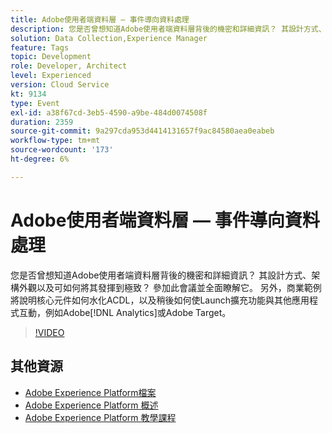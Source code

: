 ```yaml
---
title: Adobe使用者端資料層 — 事件導向資料處理
description: 您是否曾想知道Adobe使用者端資料層背後的機密和詳細資訊？ 其設計方式、架構外觀以及可如何將其發揮到極致？ 參加此會議並全面瞭解它。 另外，商業範例將說明核心元件如何水化ACDL，以及後來的Launch擴充功能如何與其他應用程式(例如Adobe [!DNL Analytics] 或Adobe Target)互動。
solution: Data Collection,Experience Manager
feature: Tags
topic: Development
role: Developer, Architect
level: Experienced
version: Cloud Service
kt: 9134
type: Event
exl-id: a38f67cd-3eb5-4590-a9be-484d0074508f
duration: 2359
source-git-commit: 9a297cda953d4414131657f9ac84580aea0eabeb
workflow-type: tm+mt
source-wordcount: '173'
ht-degree: 6%

---
```


# Adobe使用者端資料層 — 事件導向資料處理

您是否曾想知道Adobe使用者端資料層背後的機密和詳細資訊？ 其設計方式、架構外觀以及可如何將其發揮到極致？ 參加此會議並全面瞭解它。 另外，商業範例將說明核心元件如何水化ACDL，以及稍後如何使Launch擴充功能與其他應用程式互動，例如Adobe[!DNL Analytics]或Adobe Target。

>[!VIDEO](https://video.tv.adobe.com/v/337585/?quality=12&learn=on&hidetitle=true)

## 其他資源

- [Adobe Experience Platform檔案](https://experienceleague.adobe.com/docs/experience-platform.html)
- [Adobe Experience Platform 概述](https://experienceleague.adobe.com/docs/experience-platform/landing/home.html?lang=zh-Hant)
- [Adobe Experience Platform 教學課程](https://experienceleague.adobe.com/docs/platform-learn/tutorials/overview.html?lang=zh-Hant)
